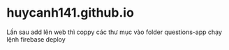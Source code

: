 # huycanh141.github.io

Lần sau add lên web thì coppy các thư mục vào folder questions-app
chạy lệnh firebase deploy  